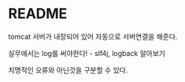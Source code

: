 # README

tomcat 서버가 내장되어 있어 자동으로 서버연결을 해준다.



실무에서는 log를 써야한다! - slf4j, logback 알아보기

치명적인 오류와 아닌것을 구분할 수 있다.